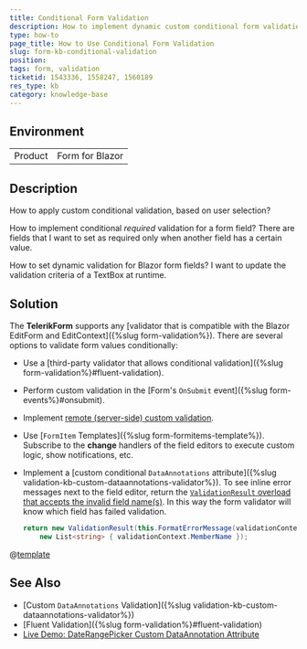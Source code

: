 ```yaml
---
title: Conditional Form Validation
description: How to implement dynamic custom conditional form validation with the Telerik Blazor Form.
type: how-to
page_title: How to Use Conditional Form Validation
slug: form-kb-conditional-validation
position: 
tags: form, validation
ticketid: 1543336, 1558247, 1560189
res_type: kb
category: knowledge-base
---
```


## Environment

<table>
    <tbody>
        <tr>
            <td>Product</td>
            <td>Form for Blazor</td>
        </tr>
    </tbody>
</table>


## Description

How to apply custom conditional validation, based on user selection?

How to implement conditional *required* validation for a form field? There are fields that I want to set as required only when another field has a certain value.

How to set dynamic validation for Blazor form fields? I want to update the validation criteria of a TextBox at runtime.


## Solution

The **TelerikForm** supports any [validator that is compatible with the Blazor EditForm and EditContext]({%slug form-validation%}). There are several options to validate form values conditionally:

* Use a [third-party validator that allows conditional validation]({%slug form-validation%}#fluent-validation).
* Perform custom validation in the [Form's `OnSubmit` event]({%slug form-events%}#onsubmit).
* Implement [remote (server-side) custom validation](https://github.com/telerik/blazor-ui/tree/master/form/remote-validation).
* Use [`FormItem` Templates]({%slug form-formitems-template%}). Subscribe to the **change** handlers of the field editors to execute custom logic, show notifications, etc.
* Implement a [custom conditional `DataAnnotations` attribute]({%slug validation-kb-custom-dataannotations-validator%}). To see inline error messages next to the field editor, return the [`ValidationResult` overload that accepts the invalid field name(s)](https://learn.microsoft.com/en-us/dotnet/api/system.componentmodel.dataannotations.validationresult). In this way the form validator will know which field has failed validation.

    <div class="skip-repl"></div>

    ````CS
    return new ValidationResult(this.FormatErrorMessage(validationContext.DisplayName),
        new List<string> { validationContext.MemberName });
    ````

@[template](/_contentTemplates/common/form-validation.md#note-telerik-role-in-validation)

## See Also

* [Custom `DataAnnotations` Validation]({%slug validation-kb-custom-dataannotations-validator%})
* [Fluent Validation]({%slug form-validation%}#fluent-validation)
* [Live Demo: DateRangePicker Custom DataAnnotation Attribute](https://demos.telerik.com/blazor-ui/daterangepicker/validation)
